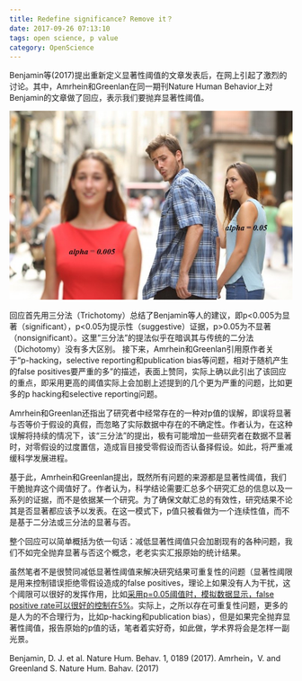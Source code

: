 ```yaml
---
title: Redefine significance? Remove it？
date: 2017-09-26 07:13:10
tags: open science, p value
category: OpenScience
---
```

Benjamin等(2017)提出重新定义显著性阈值的文章发表后，在网上引起了激烈的讨论。其中，Amrhein和Greenlan在同一期刊Nature Human Behavior上对Benjamin的文章做了回应，表示我们要抛弃显著性阈值。

![p<0.05 versus p<0.005](/images/post_images/p005.jpg "p<0.05 versus p<0.005")



回应首先用三分法（Trichotomy）总结了Benjamin等人的建议，即p<0.005为显著（significant），p<0.05为提示性（suggestive）证据，p>0.05为不显著（nonsignificant）。这里”三分法”的提法似乎在暗讽其与传统的二分法（Dichotomy）没有多大区别。
接下来，Amrhein和Greenlan引用原作者关于“p-hacking，selective reporting和publication bias等问题，相对于随机产生的false positives要严重的多”的描述，表面上赞同，实际上确以此引出了该回应的重点，即采用更高的阈值实际上会加剧上述提到的几个更为严重的问题，比如更多的p hacking和selective reporting问题。

Amrhein和Greenlan还指出了研究者中经常存在的一种对p值的误解，即误将显著与否等价于假设的真假，而忽略了实际数据中存在的不确定性。作者认为，在这种误解将持续的情况下，该“三分法”的提出，极有可能增加一些研究者在数据不显著时，对零假设的过度置信，造成盲目接受零假设而否认备择假设。如此，将严重减缓科学发展进程。

基于此，Amrhein和Greenlan提出，既然所有问题的来源都是显著性阈值，我们干脆抛弃这个阈值好了。作者认为，科学结论需要汇总多个研究汇总的信息以及一系列的证据，而不是依据某一个研究。为了确保文献汇总的有效性，研究结果不论其是否显著都应该予以发表。在这一模式下，p值只被看做为一个连续性值，而不是基于二分法或三分法的显著与否。

整个回应可以简单概括为依一句话：减低显著性阈值只会加剧现有的各种问题，我们不如完全抛弃显著与否这个概念，老老实实汇报原始的统计结果。

虽然笔者不是很赞同减低显著性阈值来解决研究结果可重复性的问题（显著性阈限是用来控制错误拒绝零假设造成的false positives，理论上如果没有人为干扰，这个阈限可以很好的发挥作用，比如[采用p=0.05阈值时，模拟数据显示，false positive rate可以很好的控制在5%](http://conxz.net/2017/09/21/redefine-significance/)。实际上，之所以存在可重复性问题，更多的是人为的不合理行为，比如p-hacking和publication bias），但是如果完全抛弃显著性阈值，报告原始的p值的话，笔者着实好奇，如此做，学术界将会是怎样一副光景。

Benjamin, D. J. et al. Nature Hum. Behav. 1, 0189 (2017).
Amrhein，V. and Greenland S. Nature Hum. Bahav. (2017)
